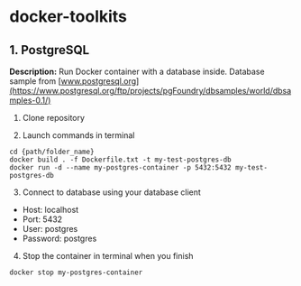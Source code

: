 # docker-toolkits

## 1. PostgreSQL 
**Description:** Run Docker container with a database inside. Database sample from [www.postgresql.org](https://www.postgresql.org/ftp/projects/pgFoundry/dbsamples/world/dbsamples-0.1/)

1. Clone repository 

2. Launch commands in terminal
```
cd {path/folder_name}
docker build . -f Dockerfile.txt -t my-test-postgres-db
docker run -d --name my-postgres-container -p 5432:5432 my-test-postgres-db
```
3. Connect to database using your database client

- Host: localhost
- Port: 5432
- User: postgres
- Password: postgres

4. Stop the container in terminal when you finish
```
docker stop my-postgres-container
```

